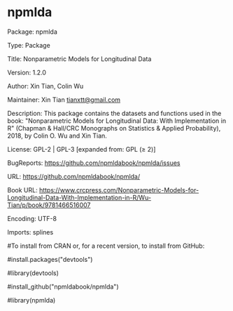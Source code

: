 # npmlda
Package: npmlda

Type: Package

Title: Nonparametric Models for Longitudinal Data

Version: 1.2.0

Author: Xin Tian, Colin Wu 

Maintainer: Xin Tian <tianxtt@gmail.com>

Description: This package contains the datasets and functions used in the book: "Nonparametric Models for Longitudinal Data: With Implementation in R" (Chapman & Hall/CRC Monographs on Statistics & Applied Probability), 2018, by Colin O. Wu and Xin Tian.  

License: 	GPL-2 | GPL-3 [expanded from: GPL (≥ 2)]

BugReports:	https://github.com/npmldabook/npmlda/issues

URL:	https://github.com/npmldabook/npmlda/

Book URL: https://www.crcpress.com/Nonparametric-Models-for-Longitudinal-Data-With-Implementation-in-R/Wu-Tian/p/book/9781466516007

Encoding: UTF-8

Imports: 
   splines

#To install from CRAN  or, for a recent version, to install from GitHub:

#install.packages("devtools")

#library(devtools)

#install_github("npmldabook/npmlda")

#library(npmlda)
